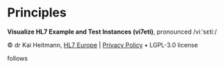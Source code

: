 # Principles
**Visualize HL7 Example and Test Instances (vi7eti)**, pronounced /viːˈsɛtiː/

© dr Kai Heitmann, [HL7 Europe](https://hl7europe.org) | [Privacy Policy](https://hl7europe.eu/privacy-policy-for-hl7-europe/) • LGPL-3.0 license

follows

